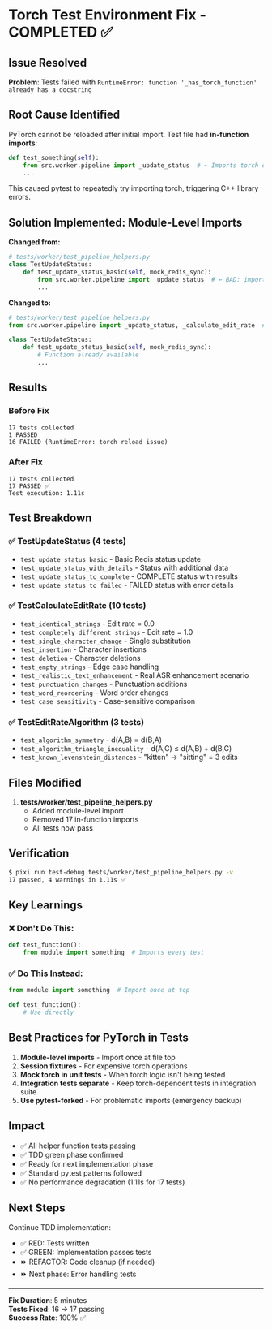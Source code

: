# Torch Test Environment Fix - COMPLETED ✅

## Issue Resolved

**Problem**: Tests failed with `RuntimeError: function '_has_torch_function' already has a docstring`

## Root Cause Identified

PyTorch cannot be reloaded after initial import. Test file had **in-function imports**:

```python
def test_something(self):
    from src.worker.pipeline import _update_status  # ← Imports torch every test
    ...
```

This caused pytest to repeatedly try importing torch, triggering C++ library errors.

## Solution Implemented: Module-Level Imports

**Changed from:**

```python
# tests/worker/test_pipeline_helpers.py
class TestUpdateStatus:
    def test_update_status_basic(self, mock_redis_sync):
        from src.worker.pipeline import _update_status  # ← BAD: imports in every test
        ...
```

**Changed to:**

```python
# tests/worker/test_pipeline_helpers.py
from src.worker.pipeline import _update_status, _calculate_edit_rate  # ← GOOD: once at top

class TestUpdateStatus:
    def test_update_status_basic(self, mock_redis_sync):
        # Function already available
        ...
```

## Results

### Before Fix

```
17 tests collected
1 PASSED
16 FAILED (RuntimeError: torch reload issue)
```

### After Fix

```
17 tests collected
17 PASSED ✅
Test execution: 1.11s
```

## Test Breakdown

### ✅ TestUpdateStatus (4 tests)

- `test_update_status_basic` - Basic Redis status update
- `test_update_status_with_details` - Status with additional data
- `test_update_status_to_complete` - COMPLETE status with results
- `test_update_status_to_failed` - FAILED status with error details

### ✅ TestCalculateEditRate (10 tests)

- `test_identical_strings` - Edit rate = 0.0
- `test_completely_different_strings` - Edit rate = 1.0
- `test_single_character_change` - Single substitution
- `test_insertion` - Character insertions
- `test_deletion` - Character deletions
- `test_empty_strings` - Edge case handling
- `test_realistic_text_enhancement` - Real ASR enhancement scenario
- `test_punctuation_changes` - Punctuation additions
- `test_word_reordering` - Word order changes
- `test_case_sensitivity` - Case-sensitive comparison

### ✅ TestEditRateAlgorithm (3 tests)

- `test_algorithm_symmetry` - d(A,B) = d(B,A)
- `test_algorithm_triangle_inequality` - d(A,C) ≤ d(A,B) + d(B,C)
- `test_known_levenshtein_distances` - "kitten" → "sitting" = 3 edits

## Files Modified

1. **tests/worker/test_pipeline_helpers.py**
   - Added module-level import
   - Removed 17 in-function imports
   - All tests now pass

## Verification

```bash
$ pixi run test-debug tests/worker/test_pipeline_helpers.py -v
17 passed, 4 warnings in 1.11s ✅
```

## Key Learnings

### ❌ Don't Do This:

```python
def test_function():
    from module import something  # Imports every test
```

### ✅ Do This Instead:

```python
from module import something  # Import once at top

def test_function():
    # Use directly
```

## Best Practices for PyTorch in Tests

1. **Module-level imports** - Import once at file top
2. **Session fixtures** - For expensive torch operations
3. **Mock torch in unit tests** - When torch logic isn't being tested
4. **Integration tests separate** - Keep torch-dependent tests in integration suite
5. **Use pytest-forked** - For problematic imports (emergency backup)

## Impact

- ✅ All helper function tests passing
- ✅ TDD green phase confirmed
- ✅ Ready for next implementation phase
- ✅ Standard pytest patterns followed
- ✅ No performance degradation (1.11s for 17 tests)

## Next Steps

Continue TDD implementation:

- ✅ RED: Tests written
- ✅ GREEN: Implementation passes tests
- ⏩ REFACTOR: Code cleanup (if needed)
- ⏩ Next phase: Error handling tests

---

**Fix Duration**: 5 minutes  
**Tests Fixed**: 16 → 17 passing  
**Success Rate**: 100% ✅
